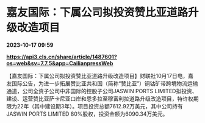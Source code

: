 # 嘉友国际：下属公司拟投资赞比亚道路升级改造项目

**2023-10-17 09:59**

**https://api3.cls.cn/share/article/1487601?os=web&sv=7.7.5&app=CailianpressWeb**

【嘉友国际：下属公司拟投资赞比亚道路升级改造项目】财联社10月17日电，嘉友国际公告，为进一步拓展赞比亚共和国（简称“赞比亚”）铜钴矿带跨境物流运输通道，公司全资子公司中非国际的控股子公司JASWIN PORTS LIMITED拟投资、建设、运营赞比亚萨卡尼亚口岸和恩多拉至穆富利拉道路升级改造项目，特许权期限为22年（其中建设期3年）。项目投资总额7612.92万美元，其中公司持有JASWIN PORTS LIMITED 80%股权，投资金额为6090.34万美元。